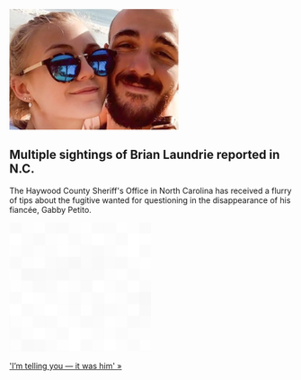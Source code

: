 
![Multiple sightings of Brian Laundrie reported in N.C.](./20211006175850.png)
## Multiple sightings of Brian Laundrie reported in N.C.

The Haywood County Sheriff's Office in North Carolina has received a flurry of tips about the fugitive wanted for questioning in the disappearance of his fiancée, Gabby Petito.

![pic](../square_bg.png)

['I’m telling you — it was him' »](https://www.yahoo.com/news/dozen-brian-laundrie-sightings-reported-001100491.html)
